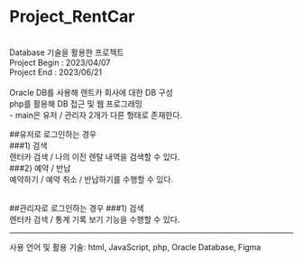 # Project_RentCar
<br/>
Database 기술을 활용한 프로젝트
<br/>
Project Begin : 2023/04/07
<br/>
Project End : 2023/06/21
<br/>
<br/>
Oracle DB를 사용해 렌트카 회사에 대한 DB 구성
<br/>
php를 활용해 DB 접근 및 웹 프로그래밍
<br/>
- main은 유저 / 관리자 2개가 다른 형태로 존재한다.
<br/>

##유저로 로그인하는 경우
<br/>
###1) 검색
<br/>
렌터카 검색 / 나의 이전 렌탈 내역을 검색할 수 있다.
<br/>
###2) 예약 / 반납
<br/>
예약하기 / 예약 취소 / 반납하기를 수행할 수 있다.

<br/>
##관리자로 로그인하는 경우
###1) 검색
<br/>
렌터카 검색 / 통계 기록 보기 기능을 수행할 수 있다.

<br/>
<hr/>
사용 언어 및 활용 기술: html, JavaScript, php, Oracle Database, Figma
